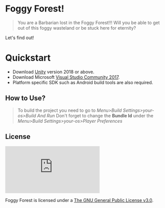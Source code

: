# Foggy Forest!
>You are a Barbarian lost in the Foggy Forest!!! 
>Will you be able to get out of this foggy wasteland or be stuck here for eternity?

Let's find out!

# Quickstart
- Download [Unity](https://unity3d.com/get-unity/download/archive) version 2018 or above.
- Download Microsoft [Visual Studio Community 2017](https://visualstudio.microsoft.com/).
- Platform specific SDK such as Android build tools are also required.

## How to Use?
> To build the project you need to go to *Menu>Build Settings>your-os>Build And Run*
> Don't forget to change the **Bundle Id** under the *Menu>Build Settings>your-os>Player Preferences*

## License

[![The GNU General Public License v3.0](https://www.gnu.org/licenses/gpl-3.0.en.html)](https://www.gnu.org/licenses/gpl-3.0.en.html)

Foggy Forest is licensed under a [The GNU General Public License v3.0](https://www.gnu.org/licenses/gpl-3.0.en.html).
